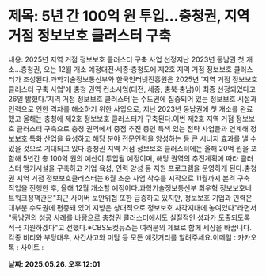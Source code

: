 # **제목: 5년 간 100억 원 투입…충청권, 지역 거점 정보보호 클러스터 구축**

  내용: 2025년 지역 거점 정보보호 클러스터 구축 사업 선정지난 2023년 동남권 첫 개소…충청권, 오는 12월 개소 예정대전·세종·충청도에 제2호 지역 거점 정보보호 클러스터가 조성된다.과학기술정보통신부와 한국인터넷진흥원은 2025년 '지역 거점 정보보호 클러스터 구축 사업'에 충청 권역 컨소시엄(대전, 세종, 충북·충남)이 최종 선정되었다고 26일 밝혔다.'지역 거점 정보보호 클러스터'는 수도권에 집중되어 있는 정보보호 시설과 인력으로 인한 격차를 해소하기 위한 사업으로, 지난 2023년 동남권에 첫 개소를 완료했고 올해는 충청에 제2호 정보보호 클러스터가 구축된다.이번 제2호 지역 거점 정보보호 클러스터 구축으로 충청 권역에서 중점 추진 중인 특색 있는 전략 사업들과 연계해 정보보호 특화 산업을 육성하고 해당 분야 전문인력을 양성하는 등 큰 시너지 효과를 낼 수 있을 것으로 기대되고 있다.충청권 지역 거점 정보보호 클러스터에는 올해 20억 원을 포함해 5년간 총 100억 원의 예산이 투입될 예정이며, 해당 권역의 추진계획에 따라 클러스터 앵커시설을 구축하고 기업 육성, 인력 양성 등 지원 프로그램을 운영하게 된다.충청권 지역 거점 정보보호클러스터는 6월 초순 사업 착수를 시작으로 11월까지 본격 구축 작업을 진행한 후, 올해 12월 개소할 예정이다.과학기술정보통신부 최우혁 정보보호네트워크정책관은"최근 사이버 보안위협 또한 급증하고 있지만, 정보보호 기업과 인력은 대부분 수도권에 편중돼 있어 지방은 상대적으로 정보보호 사각지대에 놓여있다"라면서 "동남권의 성공 사례를 바탕으로 충청권 클러스터에서도 실질적인 성과가 도출되도록 적극 지원하겠다"고 전했다.※CBS노컷뉴스는 여러분의 제보로 함께 세상을 바꿉니다. 각종 비리와 부당대우, 사건사고와 미담 등 모든 얘깃거리를 알려주세요.이메일 : 카카오톡 : 사이트 :

  **날짜: 2025.05.26. 오후 12:01**